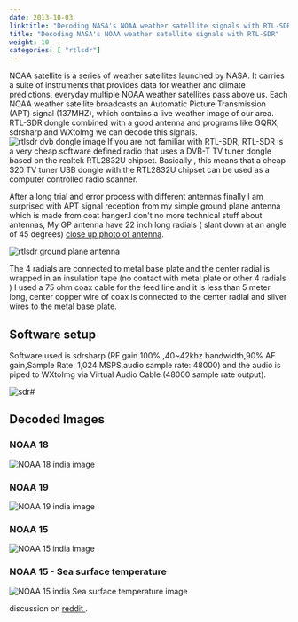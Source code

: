 ```yaml
---
date: 2013-10-03
linktitle: "Decoding NASA's NOAA weather satellite signals with RTL-SDR"
title: "Decoding NASA's NOAA weather satellite signals with RTL-SDR"
weight: 10
categories: [ "rtlsdr"]
---
```


NOAA satellite is a series of weather satellites launched by NASA. It carries a suite of instruments that provides data for weather and climate predictions, everyday multiple NOAA weather satellites pass above us. Each NOAA weather satellite broadcasts an Automatic Picture Transmission (APT) signal (137MHZ), which contains a live weather image of our area. RTL-SDR dongle combined with a good antenna and programs like GQRX, sdrsharp and WXtoImg we can decode this signals.
![rtlsdr dvb dongle image](/assets/img/noaa/rtlsdr-dongle.jpg)
If you are not familiar with RTL-SDR, RTL-SDR is a very cheap software defined radio that uses a DVB-T TV tuner dongle based on the realtek RTL2832U chipset. Basically , this means that a cheap $20 TV tuner USB dongle with the RTL2832U chipset can be used as a computer controlled radio scanner.

After a long trial and error process with different antennas finally I am surprised with APT signal reception from my simple ground plane antenna which is made from coat hanger.I don't no more technical stuff about antennas, My GP antenna have 22 inch long radials ( slant down at an angle of 45 degrees) [close up photo of antenna](http://i.imgur.com/rq3t1W1.jpg).

![rtlsdr ground plane antenna](/assets/img/noaa/ground-plane-antenna-rtlsdr.jpg)

  The 4 radials are connected to metal base plate and the center radial is wrapped in an insulation tape (no contact with metal plate or other 4 radials ) I used a 75 ohm coax cable for the feed line and it is less than 5 meter long, center copper wire of coax is connected to the center radial and silver wires to the metal base plate.



## Software setup

Software used is sdrsharp (RF gain 100% ,40~42khz bandwidth,90% AF gain,Sample Rate: 1,024 MSPS,audio sample rate: 48000) and the audio is piped to WXtoImg via Virtual Audio Cable (48000 sample rate output).

![sdr#](/assets/img/noaa/rtlsdr-dongle-noaa.jpg)

## Decoded Images 

### NOAA 18
![NOAA 18 india image](/assets/img/noaa/noaa-18-image.jpg)

### NOAA 19
![NOAA 19 india image](/assets/img/noaa/noaa-19-rlsdr-image.jpg)

### NOAA 15
![NOAA 15 india image](/assets/img/noaa/noaa-15-image-rtlsdr.jpg)

### NOAA 15 - Sea surface temperature
![NOAA 15 india Sea surface temperature image](/assets/img/noaa/noaa-sea-level-rtlsdr.jpg)

discussion on [reddit ](https://www.reddit.com/r/RTLSDR/comments/1no5sh/received_noaa_images_using_my_coat_hanger_ground/).
